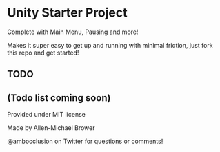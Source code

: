 # Unity Starter Project

Complete with Main Menu, Pausing and more!

Makes it super easy to get up and running with minimal friction, just fork this repo and get started!

## TODO
(Todo list coming soon)
-------

Provided under MIT license

Made by Allen-Michael Brower

@ambocclusion on Twitter for questions or comments!
